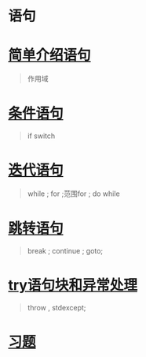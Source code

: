 # 语句

# [简单介绍语句](https://github.com/LiuChuang0059/learn_cpp/blob/master/chapter_5/5.1%E7%AE%80%E5%8D%95%E4%BB%8B%E7%BB%8D%E8%AF%AD%E5%8F%A5.md)
> 作用域
# [条件语句](https://github.com/LiuChuang0059/learn_cpp/blob/master/chapter_5/5.2%E6%9D%A1%E4%BB%B6%E8%AF%AD%E5%8F%A5.md)
> if switch

# [迭代语句](https://github.com/LiuChuang0059/learn_cpp/blob/master/chapter_5/5.3%E8%BF%AD%E4%BB%A3%E8%AF%AD%E5%8F%A5.md)
> while ; for ;范围for ; do while
# [跳转语句](https://github.com/LiuChuang0059/learn_cpp/blob/master/chapter_5/5.4%E8%B7%B3%E8%BD%AC%E8%AF%AD%E5%8F%A5.md)
> break ; continue ; goto;

# [try语句块和异常处理](https://github.com/LiuChuang0059/learn_cpp/blob/master/chapter_5/5.5try%E8%AF%AD%E5%8F%A5%E5%9D%97%E5%92%8C%E5%BC%82%E5%B8%B8%E5%A4%84%E7%90%86.md)
> throw , stdexcept;

# [习题](https://github.com/LiuChuang0059/learn_cpp/blob/master/chapter_5/5.%E8%AF%AD%E5%8F%A5%E7%BB%83%E4%B9%A0%E9%A2%98.md)
